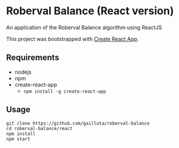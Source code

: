 # Roberval Balance (React version)

An application of the Roberval Balance algorithm using ReactJS

This project was bootstrapped with [Create React App](https://github.com/facebookincubator/create-react-app).

## Requirements
- nodejs
- npm
- create-react-app
    - `npm install -g create-react-app`

## Usage

```shell
git clone https://github.com/gaillota/roberval-balance
cd roberval-balance/react
npm install
npm start
```
